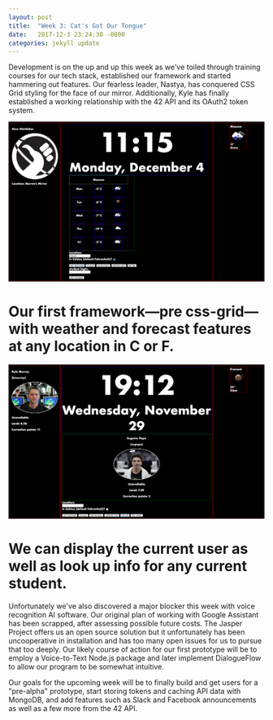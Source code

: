 ```yaml
---
layout: post
title:  "Week 3: Cat's Got Our Tongue"
date:   2017-12-3 23:24:30 -0800
categories: jekyll update
---
```


Development is on the up and up this week as we've toiled through training courses for our tech stack, established our framework and started hammering out features. Our fearless leader, Nastya, has conquered CSS Grid styling for the face of our mirror. Additionally, Kyle has finally established a working relationship with the 42 API and its OAuth2 token system.

![Weather Photo](/img/forecast.png)
# Our first framework—pre css-grid—with weather and forecast features at any location in C or F.

![User Photo](/img/users.png)
# We can display the current user as well as look up info for any current student.

Unfortunately we've also discovered a major blocker this week with voice recognition AI software. Our original plan of working with Google Assistant has been scrapped, after assessing possible future costs. The Jasper Project offers us an open source solution but it unfortunately has been uncooperative in installation and has too many open issues for us to pursue that too deeply. Our likely course of action for our first prototype will be to employ a Voice-to-Text Node.js package and later implement DialogueFlow to allow our program to be somewhat intuitive.

Our goals for the upcoming week will be to finally build and get users for a "pre-alpha" prototype, start storing tokens and caching API data with MongoDB, and add features such as Slack and Facebook announcements as well as a few more from the 42 API.
